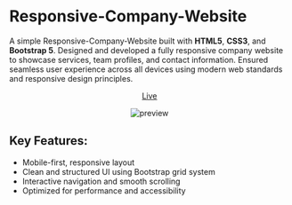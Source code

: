 # Responsive-Company-Website

A simple Responsive-Company-Website built with **HTML5**, **CSS3**, and **Bootstrap 5**. Designed and developed a fully responsive company website to showcase services, team profiles, and contact information. Ensured seamless user experience across all devices using modern web standards and responsive design principles.
<div align="center">

[Live](https://shoaib73510.github.io/Responsive-Company-Website-/)

![preview](preview.png)
</div>

## Key Features:
- Mobile-first, responsive layout
- Clean and structured UI using Bootstrap grid system
- Interactive navigation and smooth scrolling
- Optimized for performance and accessibility
